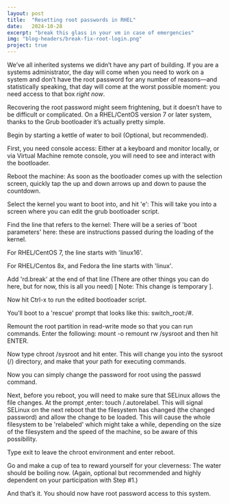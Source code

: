 ```yaml
---
layout: post
title:  "Resetting root passwords in RHEL"
date:   2024-10-28
excerpt: "break this glass in your vm in case of emergencies"
img: "blog-headers/break-fix-root-login.png"
project: true
---
```


We’ve all inherited systems we didn’t have any part of building. If you are a systems administrator, the day will come when you need to work on a system and don’t have the root password for any number of reasons—and statistically speaking, that day will come at the worst possible moment: you need access to that box *right now*.

Recovering the root password might seem frightening, but it doesn’t have to be difficult or complicated. On a RHEL/CentOS version 7 or later system, thanks to the Grub bootloader it’s actually pretty simple.

Begin by starting a kettle of water to boil (Optional, but recommended).

First, you need console access: Either at a keyboard and monitor locally, or via Virtual Machine remote console, you will need to see and interact with the bootloader.

Reboot the machine: As soon as the bootloader comes up with the selection screen, quickly tap the up and down arrows up and down to pause the countdown.

Select the kernel you want to boot into, and hit 'e': This will take you into a screen where you can edit the grub bootloader script.

Find the line that refers to the kernel: There will be a series of 'boot parameters' here: these are instructions passed during the loading of the kernel.

For RHEL/CentOS 7, the line starts with 'linux16'.

For RHEL/Centos 8x, and Fedora the line starts with 'linux'.

Add 'rd.break' at the end of that line (There are other things you can do here, but for now, this is all you need) [ Note: This change is temporary ].

Now hit Ctrl-x to run the edited bootloader script.

You’ll boot to a 'rescue' prompt that looks like this: switch_root:/#.

Remount the root partition in read-write mode so that you can run commands. Enter the following: mount -o remount rw /sysroot and then hit ENTER.

Now type chroot /sysroot and hit enter. This will change you into the sysroot (/) directory, and make that your path for executing commands.

Now you can simply change the password for root using the passwd command.

Next, before you reboot, you will need to make sure that SELinux allows the file changes. At the prompt ,enter: touch /.autorelabel. This will signal SELinux on the next reboot that the filesystem has changed (the changed password) and allow the change to be loaded. This will cause the whole filesystem to be 'relabeled' which might take a while, depending on the size of the filesystem and the speed of the machine, so be aware of this possibility.

Type exit to leave the chroot environment and enter reboot.

Go and make a cup of tea to reward yourself for your cleverness: The water should be boiling now. (Again, optional but recommended and highly dependent on your participation with Step #1.)

And that’s it. You should now have root password access to this system.